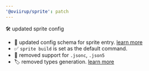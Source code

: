 ```yaml
---
'@oviirup/sprite': patch
---
```


🛠️ updated sprite config

- 🔧 updated config schema for sprite entry. [learn more](https://github.com/oviirup/sprite?tab=readme-ov-file#configuration)
- ✅ `sprite build` is set as the default command.
- 🚫 removed support for `.jsonc`, `.json5`
- 🏷️ removed types generation. [learn more](https://github.com/oviirup/sprite?tab=readme-ov-file#usage)

